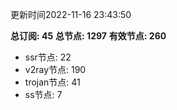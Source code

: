更新时间2022-11-16 23:43:50

**总订阅: 45**
**总节点: 1297**
**有效节点: 260**
- ssr节点: 22
- v2ray节点: 190
- trojan节点: 41
- ss节点: 7

